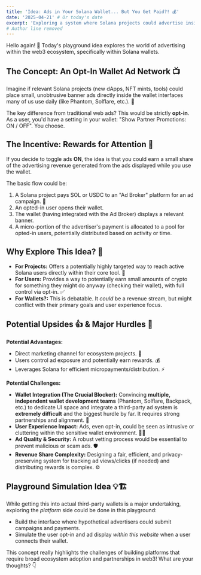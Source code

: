 ```yaml
---
title: 'Idea: Ads in Your Solana Wallet... But You Get Paid?! 💰'
date: '2025-04-21' # Or today's date
excerpt: 'Exploring a system where Solana projects could advertise inside wallets, and users could opt-in to earn rewards.'
# Author line removed
---
```


Hello again! 👋 Today's playground idea explores the world of advertising within the web3 ecosystem, specifically within Solana wallets.

## The Concept: An Opt-In Wallet Ad Network 📺

Imagine if relevant Solana projects (new dApps, NFT mints, tools) could place small, unobtrusive banner ads directly inside the wallet interfaces many of us use daily (like Phantom, Solflare, etc.). 🤔

The key difference from traditional web ads? This would be strictly **opt-in**. As a user, you'd have a setting in your wallet: "Show Partner Promotions: ON / OFF". You choose.

## The Incentive: Rewards for Attention 💸

If you decide to toggle ads **ON**, the idea is that you could earn a small share of the advertising revenue generated from the ads displayed while you use the wallet.

The basic flow could be:
1.  A Solana project pays SOL or USDC to an "Ad Broker" platform for an ad campaign. 📢
2.  An opted-in user opens their wallet.
3.  The wallet (having integrated with the Ad Broker) displays a relevant banner.
4.  A micro-portion of the advertiser's payment is allocated to a pool for opted-in users, potentially distributed based on activity or time.

## Why Explore This Idea? 🤔

* **For Projects:** Offers a potentially highly targeted way to reach active Solana users directly within their core tool. 🎯
* **For Users:** Provides a way to potentially earn small amounts of crypto for something they might do anyway (checking their wallet), with full control via opt-in. ✅
* **For Wallets?:** This is debatable. It *could* be a revenue stream, but might conflict with their primary goals and user experience focus.

## Potential Upsides 👍 & Major Hurdles 🚧

**Potential Advantages:**
* Direct marketing channel for ecosystem projects. 📣
* Users control ad exposure and potentially earn rewards. 💰
* Leverages Solana for efficient micropayments/distribution. ⚡️

**Potential Challenges:**
* **Wallet Integration (The Crucial Blocker):** Convincing **multiple, independent wallet development teams** (Phantom, Solflare, Backpack, etc.) to dedicate UI space and integrate a third-party ad system is **extremely difficult** and the biggest hurdle by far. It requires strong partnerships and alignment. 😬
* **User Experience Impact:** Ads, even opt-in, could be seen as intrusive or cluttering within the sensitive wallet environment. 🙅‍♀️
* **Ad Quality & Security:** A robust vetting process would be essential to prevent malicious or scam ads. 🛡️
* **Revenue Share Complexity:** Designing a fair, efficient, and privacy-preserving system for tracking ad views/clicks (if needed) and distributing rewards is complex. ⚙️

## Playground Simulation Idea 💡🏗️

While getting this into actual third-party wallets is a major undertaking, exploring the *platform* side could be done in this playground:
* Build the interface where hypothetical advertisers could submit campaigns and payments.
* Simulate the user opt-in and ad display *within this website* when a user connects their wallet.

This concept really highlights the challenges of building platforms that require broad ecosystem adoption and partnerships in web3! What are your thoughts? 👇